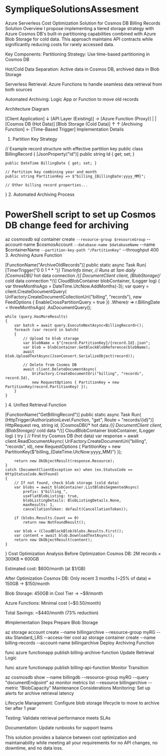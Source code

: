 # SympliqueSolutionsAssesment

Azure Serverless Cost Optimization Solution for Cosmos DB Billing Records
Solution Overview
I propose implementing a tiered storage strategy with Azure Cosmos DB's built-in partitioning capabilities combined with Azure Blob Storage for cold data. This approach maintains API contracts while significantly reducing costs for rarely accessed data.

Key Components:
Partitioning Strategy: Use time-based partitioning in Cosmos DB

Hot/Cold Data Separation: Active data in Cosmos DB, archived data in Blob Storage

Serverless Retrieval: Azure Functions to handle seamless data retrieval from both sources

Automated Archiving: Logic App or Function to move old records

Architecture Diagram

[Client Application] 
       ↓
[API Layer (Existing)] → [Azure Function (Proxy)]
       |                          |
[Cosmos DB (Hot Data)]    [Blob Storage (Cold Data)]
       ↑                          ↑
[Archiving Function] ← [Time-Based Trigger]
Implementation Details
1. Partition Key Strategy

// Example record structure with effective partition key
public class BillingRecord
{
    [JsonProperty("id")]
    public string Id { get; set; }
    
    public DateTime BillingDate { get; set; }
    
    // Partition key combining year and month
    public string PartitionKey => $"billing_{BillingDate:yyyy_MM}";
    
    // Other billing record properties...
}
2. Automated Archiving Process

# PowerShell script to set up Cosmos DB change feed for archiving
az cosmosdb sql container create `
    --resource-group $resourceGroup `
    --account-name $cosmosAccount `
    --database-name $databaseName `
    --name $containerName `
    --partition-key-path "/PartitionKey" `
    --throughput 400
3. Archiving Azure Function

[FunctionName("ArchiveOldRecords")]
public static async Task Run(
    [TimerTrigger("0 0 1 * * *")] TimerInfo timer, // Runs at 1am daily
    [CosmosDB(/* hot data connection */)] DocumentClient client,
    [BlobStorage(/* cold data connection */)] CloudBlobContainer blobContainer,
    ILogger log)
{
    var threeMonthsAgo = DateTime.UtcNow.AddMonths(-3);
    var query = client.CreateDocumentQuery<BillingRecord>(
        UriFactory.CreateDocumentCollectionUri("billing", "records"),
        new FeedOptions { EnableCrossPartitionQuery = true })
        .Where(r => r.BillingDate < threeMonthsAgo)
        .AsDocumentQuery();

    while (query.HasMoreResults)
    {
        var batch = await query.ExecuteNextAsync<BillingRecord>();
        foreach (var record in batch)
        {
            // Upload to blob storage
            var blobName = $"{record.PartitionKey}/{record.Id}.json";
            var blob = blobContainer.GetBlockBlobReference(blobName);
            await blob.UploadTextAsync(JsonConvert.SerializeObject(record));
            
            // Delete from Cosmos DB
            await client.DeleteDocumentAsync(
                UriFactory.CreateDocumentUri("billing", "records", record.Id),
                new RequestOptions { PartitionKey = new PartitionKey(record.PartitionKey) });
        }
    }
}
4. Unified Retrieval Function

[FunctionName("GetBillingRecord")]
public static async Task<IActionResult> Run(
    [HttpTrigger(AuthorizationLevel.Function, "get", Route = "records/{id}")] HttpRequest req,
    string id,
    [CosmosDB(/* hot data */)] DocumentClient client,
    [BlobStorage(/* cold data */)] CloudBlobContainer blobContainer,
    ILogger log)
{
    try
    {
        // First try Cosmos DB (hot data)
        var response = await client.ReadDocumentAsync(
            UriFactory.CreateDocumentUri("billing", "records", id),
            new RequestOptions { PartitionKey = new PartitionKey($"billing_{DateTime.UtcNow:yyyy_MM}") });
        
        return new OkObjectResult(response.Resource);
    }
    catch (DocumentClientException ex) when (ex.StatusCode == HttpStatusCode.NotFound)
    {
        // If not found, check blob storage (cold data)
        var blobs = await blobContainer.ListBlobsSegmentedAsync(
            prefix: $"billing_",
            useFlatBlobListing: true,
            blobListingDetails: BlobListingDetails.None,
            maxResults: 1,
            cancellationToken: default(CancellationToken));
        
        if (blobs.Results.Count == 0)
            return new NotFoundResult();
            
        var blob = (CloudBlockBlob)blobs.Results.First();
        var content = await blob.DownloadTextAsync();
        return new OkObjectResult(content);
    }
}
Cost Optimization Analysis
Before Optimization
Cosmos DB: 2M records × 300KB ≈ 600GB

Estimated cost: $600/month (at $1/GB)

After Optimization
Cosmos DB: Only recent 3 months (~25% of data) ≈ 150GB → $150/month

Blob Storage: 450GB in Cool Tier → ~$9/month

Azure Functions: Minimal cost (~$0.50/month)

Total Savings: ~$440/month (73% reduction)

#Implementation Steps
Prepare Blob Storage


az storage account create --name billingarchive --resource-group myRG --sku Standard_LRS --access-tier cool
az storage container create --name billing-records --account-name billingarchive
Deploy Archiving Function


func azure functionapp publish billing-archive-function
Update Retrieval Logic


func azure functionapp publish billing-api-function
Monitor Transition


az cosmosdb show --name billingdb --resource-group myRG --query "documentEndpoint"
az monitor metrics list --resource billingarchive --metric "BlobCapacity"
Maintenance Considerations
Monitoring: Set up alerts for archive retrieval latency

Lifecycle Management: Configure blob storage lifecycle to move to archive tier after 1 year

Testing: Validate retrieval performance meets SLAs

Documentation: Update runbooks for support teams

This solution provides a balance between cost optimization and maintainability while meeting all your requirements for no API changes, no downtime, and no data loss.
